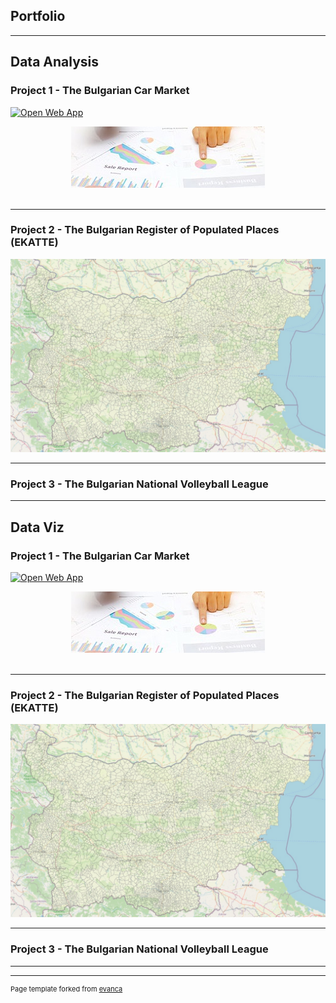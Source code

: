 ## Portfolio

---

## Data Analysis

### Project 1 - The Bulgarian Car Market
[![Open Web App](https://img.shields.io/badge/tableau%20public-Vizzes-orange?logo=Tableau)](https://public.tableau.com/app/profile/svetlogorkirov/viz/NewRegCarsComparisonDashboard2020-2021/NewRegCarsComparisonDashboard)
<br>
<center><img src="images/carmarket-placeholder.jpg?raw=true"/></center>
<br>

---
### Project 2 - The Bulgarian Register of Populated Places (EKATTE) 
<img src="images/AdmUnits_4Level.jpg?raw=true"/>

---
###  Project 3 - The Bulgarian National Volleyball League

---

## Data Viz

### Project 1 - The Bulgarian Car Market
[![Open Web App](https://img.shields.io/badge/tableau%20public-Vizzes-orange?logo=Tableau)](https://public.tableau.com/app/profile/svetlogorkirov/viz/NewRegCarsComparisonDashboard2020-2021/NewRegCarsComparisonDashboard)
<br>
<center><img src="images/carmarket-placeholder.jpg?raw=true"/></center>
<br>

---
### Project 2 - The Bulgarian Register of Populated Places (EKATTE) 
<img src="images/AdmUnits_4Level.jpg?raw=true"/>

---
###  Project 3 - The Bulgarian National Volleyball League

---

---
<p style="font-size:11px">Page template forked from <a href="https://github.com/evanca/quick-portfolio">evanca</a></p>
<!-- Remove above link if you don't want to attibute -->
